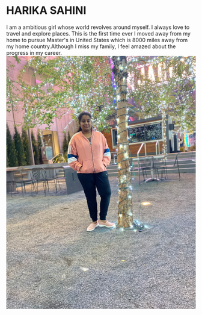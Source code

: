 # HARIKA SAHINI
I am a ambitious girl whose world revolves around myself.
I always love to travel and explore places. This is the first time ever I moved away from my home to pursue Master's in United States which is 8000 miles away from my home country.Although I miss my family, I feel amazed about the progress in my career.
![Here is my image](https://github.com/harikasahini/assignment2-sahini/blob/main/Harika.jpeg)
